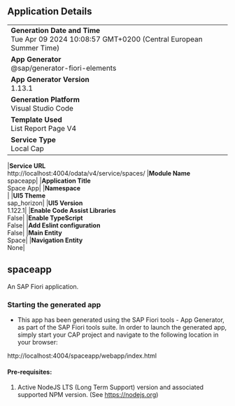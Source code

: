 ## Application Details

|                                                                                                  |
| ------------------------------------------------------------------------------------------------ |
| **Generation Date and Time**<br>Tue Apr 09 2024 10:08:57 GMT+0200 (Central European Summer Time) |
| **App Generator**<br>@sap/generator-fiori-elements                                               |
| **App Generator Version**<br>1.13.1                                                              |
| **Generation Platform**<br>Visual Studio Code                                                    |
| **Template Used**<br>List Report Page V4                                                         |
| **Service Type**<br>Local Cap                                                                    |

|**Service URL**<br>http://localhost:4004/odata/v4/service/spaces/
|**Module Name**<br>spaceapp|
|**Application Title**<br>Space App|
|**Namespace**<br>|
|**UI5 Theme**<br>sap_horizon|
|**UI5 Version**<br>1.122.1|
|**Enable Code Assist Libraries**<br>False|
|**Enable TypeScript**<br>False|
|**Add Eslint configuration**<br>False|
|**Main Entity**<br>Space|
|**Navigation Entity**<br>None|

## spaceapp

An SAP Fiori application.

### Starting the generated app

- This app has been generated using the SAP Fiori tools - App Generator, as part of the SAP Fiori tools suite. In order to launch the generated app, simply start your CAP project and navigate to the following location in your browser:

http://localhost:4004/spaceapp/webapp/index.html

#### Pre-requisites:

1. Active NodeJS LTS (Long Term Support) version and associated supported NPM version. (See https://nodejs.org)
